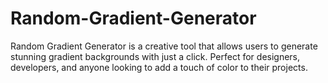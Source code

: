 # Random-Gradient-Generator
Random Gradient Generator is a creative tool that allows users to generate stunning gradient backgrounds with just a click. Perfect for designers, developers, and anyone looking to add a touch of color to their projects.
